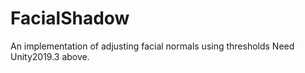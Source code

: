 # FacialShadow
An implementation of adjusting facial normals using thresholds Need Unity2019.3 above.

